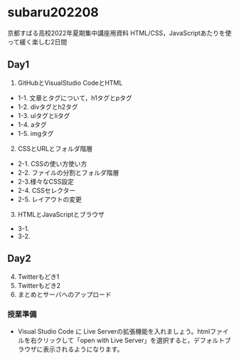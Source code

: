 # subaru202208

京都すばる高校2022年夏期集中講座用資料
HTML/CSS，JavaScriptあたりを使って緩く楽しむ2日間

## Day1

1. GitHubとVisualStudio CodeとHTML

- 1-1. 文章とタグについて，h1タグとpタグ
- 1-2. divタグとh2タグ
- 1-3. ulタグとliタグ
- 1-4. aタグ
- 1-5. imgタグ

2. CSSとURLとフォルダ階層

- 2-1. CSSの使い方使い方
- 2-2. ファイルの分割とフォルダ階層
- 2-3.様々なCSS設定
- 2-4. CSSセレクター
- 2-5. レイアウトの変更

3. HTMLとJavaScriptとブラウザ

- 3-1.
- 3-2.

## Day2

4. Twitterもどき1
5. Twitterもどき2
6. まとめとサーバへのアップロード

### 授業準備

- Visual Studio Code に Live Serverの拡張機能を入れましょう。htmlファイルを右クリックして「open with Live Server」を選択すると，デフォルトブラウザに表示されるようになります。
